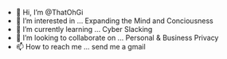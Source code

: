 - 👋 Hi, I’m @ThatOhGi
- 👀 I’m interested in ... Expanding the Mind and Conciousness
- 🌱 I’m currently learning ... Cyber Slacking
- 💞️ I’m looking to collaborate on ... Personal & Business Privacy
- 📫 How to reach me ... send me a gmail

<!---
ThatOhGi/ThatOhGi is a ✨ special ✨ repository because its `README.md` (this file) appears on your GitHub profile.
You can click the Preview link to take a look at your changes.
--->

